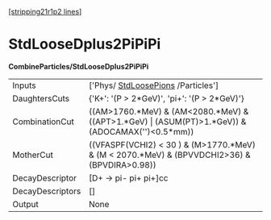 [[stripping21r1p2 lines]](./stripping21r1p2-index)

# StdLooseDplus2PiPiPi

**CombineParticles/StdLooseDplus2PiPiPi**

|                  |                                                                                                           |
|------------------|-----------------------------------------------------------------------------------------------------------|
| Inputs           | ['Phys/ [StdLoosePions](./stripping21r1p2-stdloosepions) /Particles']                                   |
| DaughtersCuts    | {'K+': '(P \> 2\*GeV)', 'pi+': '(P \> 2\*GeV)'}                                                           |
| CombinationCut   | ((AM\>1760.\*MeV) & (AM\<2080.\*MeV) & ((APT\>1.\*GeV) \| (ASUM(PT)\>1.\*GeV)) & (ADOCAMAX('')\<0.5\*mm)) |
| MotherCut        | ((VFASPF(VCHI2) \< 30 ) & (M\>1770.\*MeV) & (M \< 2070.\*MeV) & (BPVVDCHI2\>36) & (BPVDIRA\>0.98))        |
| DecayDescriptor  | [D+ -\> pi- pi+ pi+]cc                                                                                  |
| DecayDescriptors | []                                                                                                      |
| Output           | None                                                                                                      |
